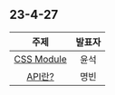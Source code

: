 

## 23-4-27

| 주제 | 발표자 |
| :----: | :---: |
| [CSS Module](./weekly/CSS_Module_동작방식/CSS_Module_동작방식.md) | 윤석 |
| [API란?](./weekly/API란.md) | 명빈 |